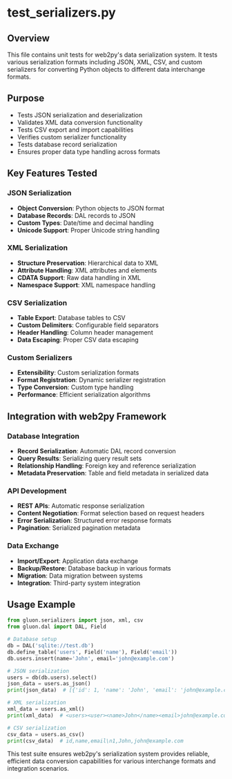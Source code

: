 # test_serializers.py

## Overview
This file contains unit tests for web2py's data serialization system. It tests various serialization formats including JSON, XML, CSV, and custom serializers for converting Python objects to different data interchange formats.

## Purpose
- Tests JSON serialization and deserialization
- Validates XML data conversion functionality
- Tests CSV export and import capabilities
- Verifies custom serializer functionality
- Tests database record serialization
- Ensures proper data type handling across formats

## Key Features Tested

### JSON Serialization
- **Object Conversion**: Python objects to JSON format
- **Database Records**: DAL records to JSON
- **Custom Types**: Date/time and decimal handling
- **Unicode Support**: Proper Unicode string handling

### XML Serialization
- **Structure Preservation**: Hierarchical data to XML
- **Attribute Handling**: XML attributes and elements
- **CDATA Support**: Raw data handling in XML
- **Namespace Support**: XML namespace handling

### CSV Serialization
- **Table Export**: Database tables to CSV
- **Custom Delimiters**: Configurable field separators
- **Header Handling**: Column header management
- **Data Escaping**: Proper CSV data escaping

### Custom Serializers
- **Extensibility**: Custom serialization formats
- **Format Registration**: Dynamic serializer registration
- **Type Conversion**: Custom type handling
- **Performance**: Efficient serialization algorithms

## Integration with web2py Framework

### Database Integration
- **Record Serialization**: Automatic DAL record conversion
- **Query Results**: Serializing query result sets
- **Relationship Handling**: Foreign key and reference serialization
- **Metadata Preservation**: Table and field metadata in serialized data

### API Development
- **REST APIs**: Automatic response serialization
- **Content Negotiation**: Format selection based on request headers
- **Error Serialization**: Structured error response formats
- **Pagination**: Serialized pagination metadata

### Data Exchange
- **Import/Export**: Application data exchange
- **Backup/Restore**: Database backup in various formats
- **Migration**: Data migration between systems
- **Integration**: Third-party system integration

## Usage Example
```python
from gluon.serializers import json, xml, csv
from gluon.dal import DAL, Field

# Database setup
db = DAL('sqlite://test.db')
db.define_table('users', Field('name'), Field('email'))
db.users.insert(name='John', email='john@example.com')

# JSON serialization
users = db(db.users).select()
json_data = users.as_json()
print(json_data)  # [{'id': 1, 'name': 'John', 'email': 'john@example.com'}]

# XML serialization
xml_data = users.as_xml()
print(xml_data)  # <users><user><name>John</name><email>john@example.com</email></user></users>

# CSV serialization
csv_data = users.as_csv()
print(csv_data)  # id,name,email\n1,John,john@example.com
```

This test suite ensures web2py's serialization system provides reliable, efficient data conversion capabilities for various interchange formats and integration scenarios.